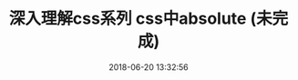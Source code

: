 ---
title: 深入理解css系列  css中absolute (未完成)
date: 2018-06-20 13:32:56
tags: [Css]
categories: [Css]
description: css中absolute
---